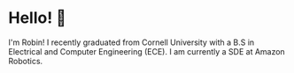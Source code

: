 # Hello! 👋

I'm Robin! I recently graduated from Cornell University with a B.S in Electrical and Computer Engineering (ECE). I am currently a SDE at Amazon Robotics.
